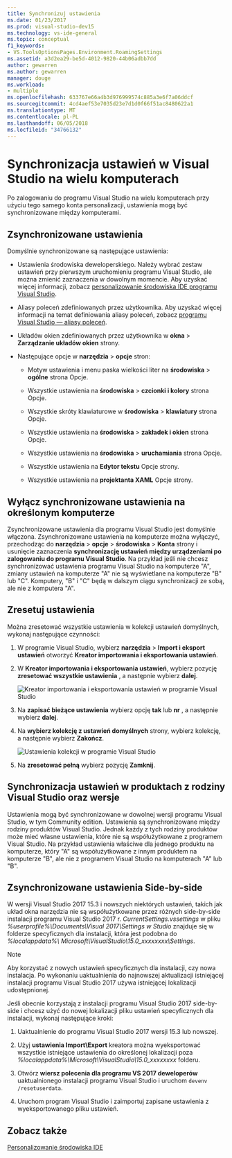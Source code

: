 ```yaml
---
title: Synchronizuj ustawienia
ms.date: 01/23/2017
ms.prod: visual-studio-dev15
ms.technology: vs-ide-general
ms.topic: conceptual
f1_keywords:
- VS.ToolsOptionsPages.Environment.RoamingSettings
ms.assetid: a3d2ea29-be5d-4012-9820-44b06adbb7dd
author: gewarren
ms.author: gewarren
manager: douge
ms.workload:
- multiple
ms.openlocfilehash: 633767e66a4b3d976999574c885a3e6f7a06ddcf
ms.sourcegitcommit: 4cd4aef53e7035d23e7d1d0f66f51ac8480622a1
ms.translationtype: MT
ms.contentlocale: pl-PL
ms.lasthandoff: 06/05/2018
ms.locfileid: "34766132"
---
```

# <a name="synchronize-visual-studio-settings-across-multiple-computers"></a>Synchronizacja ustawień w Visual Studio na wielu komputerach

Po zalogowaniu do programu Visual Studio na wielu komputerach przy użyciu tego samego konta personalizacji, ustawienia mogą być synchronizowane między komputerami.

## <a name="synchronized-settings"></a>Zsynchronizowane ustawienia

Domyślnie synchronizowane są następujące ustawienia:

- Ustawienia środowiska deweloperskiego. Należy wybrać zestaw ustawień przy pierwszym uruchomieniu programu Visual Studio, ale można zmienić zaznaczenia w dowolnym momencie. Aby uzyskać więcej informacji, zobacz [personalizowanie środowiska IDE programu Visual Studio](../ide/personalizing-the-visual-studio-ide.md).

- Aliasy poleceń zdefiniowanych przez użytkownika. Aby uzyskać więcej informacji na temat definiowania aliasy poleceń, zobacz [programu Visual Studio — aliasy poleceń](../ide/reference/visual-studio-command-aliases.md).

- Układów okien zdefiniowanych przez użytkownika w **okna** > **Zarządzanie układów okien** strony.

- Następujące opcje w **narzędzia** > **opcje** stron:

   - Motyw ustawienia i menu paska wielkości liter na **środowiska** > **ogólne** strona Opcje.

   - Wszystkie ustawienia na **środowiska** > **czcionki i kolory** strona Opcje.

   - Wszystkie skróty klawiaturowe w **środowiska** > **klawiatury** strona Opcje.

   - Wszystkie ustawienia na **środowiska** > **zakładek i okien** strona Opcje.

   - Wszystkie ustawienia na **środowiska** > **uruchamiania** strona Opcje.

   - Wszystkie ustawienia na **Edytor tekstu** Opcje strony.

   - Wszystkie ustawienia na **projektanta XAML** Opcje strony.

## <a name="turn-off-synchronized-settings-on-a-particular-computer"></a>Wyłącz synchronizowane ustawienia na określonym komputerze

Zsynchronizowane ustawienia dla programu Visual Studio jest domyślnie włączona. Zsynchronizowane ustawienia na komputerze można wyłączyć, przechodząc do **narzędzia** > **opcje** > **środowiska**  >   **Konta** strony i usunięcie zaznaczenia **synchronizację ustawień między urządzeniami po zalogowaniu do programu Visual Studio**. Na przykład jeśli nie chcesz synchronizować ustawienia programu Visual Studio na komputerze "A", zmiany ustawień na komputerze "A" nie są wyświetlane na komputerze "B" lub "C". Komputery, "B" i "C" będą w dalszym ciągu synchronizacji ze sobą, ale nie z komputera "A".

## <a name="reset-settings"></a>Zresetuj ustawienia

Można zresetować wszystkie ustawienia w kolekcji ustawień domyślnych, wykonaj następujące czynności:

1. W programie Visual Studio, wybierz **narzędzia** > **Import i eksport ustawień** otworzyć **Kreator importowania i eksportowania ustawień**.

1. W **Kreator importowania i eksportowania ustawień**, wybierz pozycję **zresetować wszystkie ustawienia** , a następnie wybierz **dalej**.

   ![Kreator importowania i eksportowania ustawień w programie Visual Studio](media/reset-all-settings.png)

1. Na **zapisać bieżące ustawienia** wybierz opcję **tak** lub **nr** , a następnie wybierz **dalej**.

1. Na **wybierz kolekcję z ustawień domyślnych** strony, wybierz kolekcję, a następnie wybierz **Zakończ**.

   ![Ustawienia kolekcji w programie Visual Studio](media/settings-collections.png)

1. Na **zresetować pełną** wybierz pozycję **Zamknij**.

## <a name="synchronize-settings-across-visual-studio-family-products-and-editions"></a>Synchronizacja ustawień w produktach z rodziny Visual Studio oraz wersje

Ustawienia mogą być synchronizowane w dowolnej wersji programu Visual Studio, w tym Community edition. Ustawienia są synchronizowane między rodziny produktów Visual Studio. Jednak każdy z tych rodziny produktów może mieć własne ustawienia, które nie są współużytkowane z programem Visual Studio. Na przykład ustawienia właściwe dla jednego produktu na komputerze, który "A" są współużytkowane z innym produktem na komputerze "B", ale nie z programem Visual Studio na komputerach "A" lub "B".

## <a name="side-by-side-synchronized-settings"></a>Zsynchronizowane ustawienia Side-by-side

W wersji Visual Studio 2017 15.3 i nowszych niektórych ustawień, takich jak układ okna narzędzia nie są współużytkowane przez różnych side-by-side instalacji programu Visual Studio 2017 r. *CurrentSettings.vssettings* w pliku *%userprofile%\Documents\Visual 2017\Settings w Studio* znajduje się w folderze specyficznych dla instalacji, która jest podobna do *%localappdata%\ Microsoft\VisualStudio\15.0_xxxxxxxx\Settings*.

> [!NOTE]
> Aby korzystać z nowych ustawień specyficznych dla instalacji, czy nowa instalacja. Po wykonaniu uaktualnienia do najnowszej aktualizacji istniejącej instalacji programu Visual Studio 2017 używa istniejącej lokalizacji udostępnionej.

Jeśli obecnie korzystają z instalacji programu Visual Studio 2017 side-by-side i chcesz użyć do nowej lokalizacji pliku ustawień specyficznych dla instalacji, wykonaj następujące kroki:

1. Uaktualnienie do programu Visual Studio 2017 wersji 15.3 lub nowszej.

1. Użyj **ustawienia Import\Export** kreatora można wyeksportować wszystkie istniejące ustawienia do określonej lokalizacji poza *%localappdata%\Microsoft\VisualStudio\15.0_xxxxxxxx* folderu.

1. Otwórz **wiersz polecenia dla programu VS 2017 deweloperów** uaktualnionego instalacji programu Visual Studio i uruchom `devenv /resetuserdata`.

1. Uruchom program Visual Studio i zaimportuj zapisane ustawienia z wyeksportowanego pliku ustawień.

## <a name="see-also"></a>Zobacz także

[Personalizowanie środowiska IDE](../ide/personalizing-the-visual-studio-ide.md)
